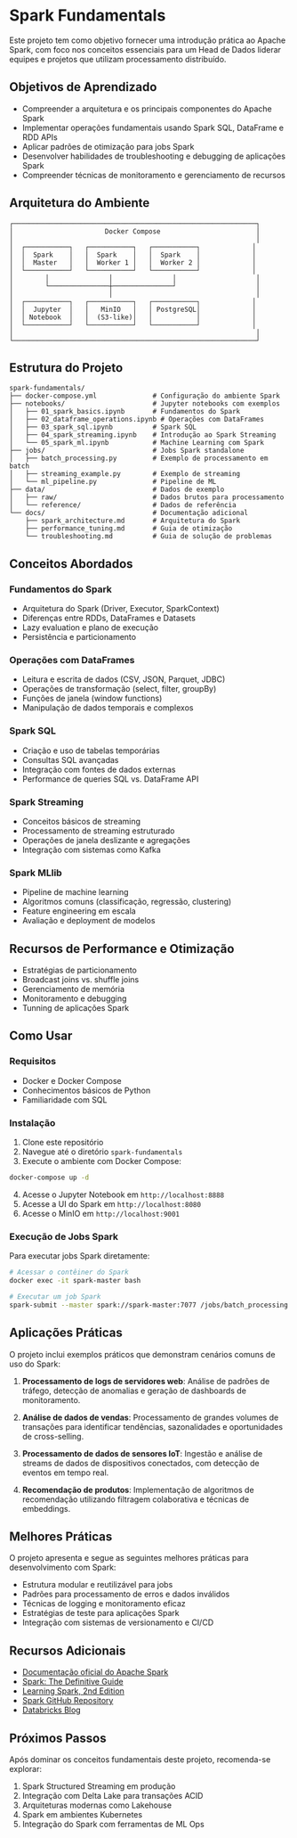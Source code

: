 # Spark Fundamentals

Este projeto tem como objetivo fornecer uma introdução prática ao Apache Spark, com foco nos conceitos essenciais para um Head de Dados liderar equipes e projetos que utilizam processamento distribuído.

## Objetivos de Aprendizado

- Compreender a arquitetura e os principais componentes do Apache Spark
- Implementar operações fundamentais usando Spark SQL, DataFrame e RDD APIs
- Aplicar padrões de otimização para jobs Spark
- Desenvolver habilidades de troubleshooting e debugging de aplicações Spark
- Compreender técnicas de monitoramento e gerenciamento de recursos

## Arquitetura do Ambiente

```
┌─────────────────────────────────────────────────────────────┐
│                       Docker Compose                        │
│                                                             │
│  ┌───────────┐   ┌───────────┐   ┌───────────┐             │
│  │  Spark    │   │  Spark    │   │  Spark    │             │
│  │  Master   │   │  Worker 1 │   │  Worker 2 │             │
│  └───────────┘   └───────────┘   └───────────┘             │
│        │               │               │                    │
│        └───────────────┼───────────────┘                    │
│                        │                                    │
│  ┌───────────┐   ┌───────────┐   ┌───────────┐             │
│  │  Jupyter  │   │   MinIO   │   │ PostgreSQL│             │
│  │ Notebook  │   │  (S3-like)│   │           │             │
│  └───────────┘   └───────────┘   └───────────┘             │
│                                                             │
└─────────────────────────────────────────────────────────────┘
```

## Estrutura do Projeto

```
spark-fundamentals/
├── docker-compose.yml              # Configuração do ambiente Spark
├── notebooks/                      # Jupyter notebooks com exemplos
│   ├── 01_spark_basics.ipynb       # Fundamentos do Spark
│   ├── 02_dataframe_operations.ipynb # Operações com DataFrames
│   ├── 03_spark_sql.ipynb          # Spark SQL
│   ├── 04_spark_streaming.ipynb    # Introdução ao Spark Streaming
│   └── 05_spark_ml.ipynb           # Machine Learning com Spark
├── jobs/                           # Jobs Spark standalone
│   ├── batch_processing.py         # Exemplo de processamento em batch
│   ├── streaming_example.py        # Exemplo de streaming
│   └── ml_pipeline.py              # Pipeline de ML
├── data/                           # Dados de exemplo
│   ├── raw/                        # Dados brutos para processamento
│   └── reference/                  # Dados de referência
└── docs/                           # Documentação adicional
    ├── spark_architecture.md       # Arquitetura do Spark
    ├── performance_tuning.md       # Guia de otimização
    └── troubleshooting.md          # Guia de solução de problemas
```

## Conceitos Abordados

### Fundamentos do Spark
- Arquitetura do Spark (Driver, Executor, SparkContext)
- Diferenças entre RDDs, DataFrames e Datasets
- Lazy evaluation e plano de execução
- Persistência e particionamento

### Operações com DataFrames
- Leitura e escrita de dados (CSV, JSON, Parquet, JDBC)
- Operações de transformação (select, filter, groupBy)
- Funções de janela (window functions)
- Manipulação de dados temporais e complexos

### Spark SQL
- Criação e uso de tabelas temporárias
- Consultas SQL avançadas
- Integração com fontes de dados externas
- Performance de queries SQL vs. DataFrame API

### Spark Streaming
- Conceitos básicos de streaming
- Processamento de streaming estruturado
- Operações de janela deslizante e agregações
- Integração com sistemas como Kafka

### Spark MLlib
- Pipeline de machine learning
- Algoritmos comuns (classificação, regressão, clustering)
- Feature engineering em escala
- Avaliação e deployment de modelos

## Recursos de Performance e Otimização
- Estratégias de particionamento
- Broadcast joins vs. shuffle joins
- Gerenciamento de memória
- Monitoramento e debugging
- Tunning de aplicações Spark

## Como Usar

### Requisitos
- Docker e Docker Compose
- Conhecimentos básicos de Python
- Familiaridade com SQL

### Instalação
1. Clone este repositório
2. Navegue até o diretório `spark-fundamentals`
3. Execute o ambiente com Docker Compose:

```bash
docker-compose up -d
```

4. Acesse o Jupyter Notebook em `http://localhost:8888`
5. Acesse a UI do Spark em `http://localhost:8080`
6. Acesse o MinIO em `http://localhost:9001`

### Execução de Jobs Spark
Para executar jobs Spark diretamente:

```bash
# Acessar o contêiner do Spark
docker exec -it spark-master bash

# Executar um job Spark
spark-submit --master spark://spark-master:7077 /jobs/batch_processing.py
```

## Aplicações Práticas

O projeto inclui exemplos práticos que demonstram cenários comuns de uso do Spark:

1. **Processamento de logs de servidores web**: Análise de padrões de tráfego, detecção de anomalias e geração de dashboards de monitoramento.

2. **Análise de dados de vendas**: Processamento de grandes volumes de transações para identificar tendências, sazonalidades e oportunidades de cross-selling.

3. **Processamento de dados de sensores IoT**: Ingestão e análise de streams de dados de dispositivos conectados, com detecção de eventos em tempo real.

4. **Recomendação de produtos**: Implementação de algoritmos de recomendação utilizando filtragem colaborativa e técnicas de embeddings.

## Melhores Práticas

O projeto apresenta e segue as seguintes melhores práticas para desenvolvimento com Spark:

- Estrutura modular e reutilizável para jobs
- Padrões para processamento de erros e dados inválidos
- Técnicas de logging e monitoramento eficaz
- Estratégias de teste para aplicações Spark
- Integração com sistemas de versionamento e CI/CD

## Recursos Adicionais

- [Documentação oficial do Apache Spark](https://spark.apache.org/docs/latest/)
- [Spark: The Definitive Guide](https://www.oreilly.com/library/view/spark-the-definitive/9781491912201/)
- [Learning Spark, 2nd Edition](https://www.oreilly.com/library/view/learning-spark-2nd/9781492050032/)
- [Spark GitHub Repository](https://github.com/apache/spark)
- [Databricks Blog](https://databricks.com/blog)

## Próximos Passos

Após dominar os conceitos fundamentais deste projeto, recomenda-se explorar:

1. Spark Structured Streaming em produção
2. Integração com Delta Lake para transações ACID
3. Arquiteturas modernas como Lakehouse
4. Spark em ambientes Kubernetes
5. Integração do Spark com ferramentas de ML Ops
